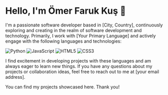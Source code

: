 # Hello, I'm Ömer Faruk Kuş 👋

I'm a passionate software developer based in [City, Country], continuously exploring and creating in the realm of software development and technology. Primarily, I work with [Your Primary Language] and actively engage with the following languages and technologies:

<!-- Language Icons -->
<img src="https://img.shields.io/badge/-Python-3776AB?style=flat&logo=python&logoColor=white" alt="Python" />
<img src="https://img.shields.io/badge/-JavaScript-F7DF1E?style=flat&logo=javascript&logoColor=black" alt="JavaScript" />
<img src="https://img.shields.io/badge/-HTML5-E34F26?style=flat&logo=html5&logoColor=white" alt="HTML5" />
<img src="https://img.shields.io/badge/-CSS3-1572B6?style=flat&logo=css3&logoColor=white" alt="CSS3" />
<!-- Optional: Other Icons -->
<!-- <img src="icon_url" alt="Language Name" /> -->

I find excitement in developing projects with these languages and am always eager to learn new things. If you have any questions about my projects or collaboration ideas, feel free to reach out to me at [your email address].

You can find my projects showcased here. Thank you!



<!--
**omrfrkkus/omrfrkkus** is a ✨ _special_ ✨ repository because its `README.md` (this file) appears on your GitHub profile.

Here are some ideas to get you started:

- 🔭 I’m currently working on ...
- 🌱 I’m currently learning ...
- 👯 I’m looking to collaborate on ...
- 🤔 I’m looking for help with ...
- 💬 Ask me about ...
- 📫 How to reach me: ...
- 😄 Pronouns: ...
- ⚡ Fun fact: ...
-->

